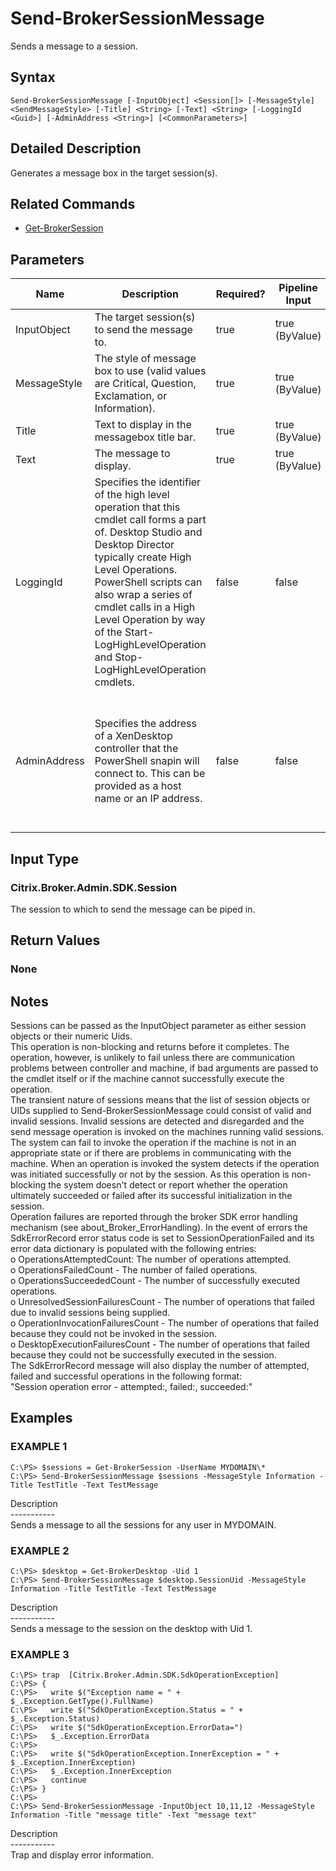 ﻿# Send-BrokerSessionMessage

   Sends a message to a session.

## Syntax
```
Send-BrokerSessionMessage [-InputObject] <Session[]> [-MessageStyle] <SendMessageStyle> [-Title] <String> [-Text] <String> [-LoggingId <Guid>] [-AdminAddress <String>] [<CommonParameters>]
```

## Detailed Description
   Generates a message box in the target session(s).

## Related Commands
  * [Get-BrokerSession](Get-BrokerSession.html)
## Parameters

| Name   | Description | Required? | Pipeline Input | Default Value |
| --- | --- | --- | --- | --- |
| InputObject | The target session(s) to send the message to. | true | true (ByValue) |  |
| MessageStyle | The style of message box to use (valid values are Critical, Question, Exclamation, or Information). | true | true (ByValue) |  |
| Title | Text to display in the messagebox title bar. | true | true (ByValue) |  |
| Text | The message to display. | true | true (ByValue) |  |
| LoggingId | Specifies the identifier of the high level operation that this cmdlet call forms a part of. Desktop Studio and Desktop Director typically create High Level Operations. PowerShell scripts can also wrap a series of cmdlet calls in a High Level Operation by way of the Start-LogHighLevelOperation and Stop-LogHighLevelOperation cmdlets. | false | false |  |
| AdminAddress | Specifies the address of a XenDesktop controller that the PowerShell snapin will connect to. This can be provided as a host name or an IP address. | false | false | Localhost. Once a value is provided by any cmdlet, this value will become the default. |

## Input Type
### Citrix.Broker.Admin.SDK.Session
   The session to which to send the message can be piped in.
## Return Values
### None
   ## Notes
   Sessions can be passed as the InputObject parameter as either session objects or their numeric Uids.<br>    This operation is non-blocking and returns before it completes. The operation, however, is unlikely to fail unless there are communication problems between controller and machine, if bad arguments are passed to the cmdlet itself or if the machine cannot successfully execute the operation.<br>    The transient nature of sessions means that the list of session objects or UIDs supplied to Send-BrokerSessionMessage could consist of valid and invalid sessions. Invalid sessions are detected and disregarded and the send message operation is invoked on the machines running valid sessions.<br>    The system can fail to invoke the operation if the machine is not in an appropriate state or if there are problems in communicating with the machine. When an operation is invoked the system detects if the operation was initiated successfully or not by the session. As this operation is non-blocking the system doesn't detect or report whether the operation ultimately succeeded or failed after its successful initialization in the session.<br>    Operation failures are reported through the broker SDK error handling mechanism (see about_Broker_ErrorHandling). In the event of errors the SdkErrorRecord error status code is set to SessionOperationFailed and its error data dictionary is populated with the following entries:<br>    o OperationsAttemptedCount: The number of operations attempted.<br>    o OperationsFailedCount - The number of failed operations.<br>    o OperationsSucceededCount - The number of successfully executed operations.<br>    o UnresolvedSessionFailuresCount - The number of operations that failed due to invalid sessions being supplied.<br>    o OperationInvocationFailuresCount - The number of operations that failed because they could not be invoked in the session.<br>    o DesktopExecutionFailuresCount - The number of operations that failed because they could not be successfully executed in the session.<br>    The SdkErrorRecord message will also display the number of attempted, failed and successful operations in the following format:<br>    "Session operation error - attempted:<OperationsAttemptedCount>, failed:<OperationsFailedCount>, succeeded:<OperationsSucceededCount>"
## Examples

### EXAMPLE 1
```
C:\PS> $sessions = Get-BrokerSession -UserName MYDOMAIN\*
C:\PS> Send-BrokerSessionMessage $sessions -MessageStyle Information -Title TestTitle -Text TestMessage
```
   Description<br>-----------<br>Sends a message to all the sessions for any user in MYDOMAIN.
### EXAMPLE 2
```
C:\PS> $desktop = Get-BrokerDesktop -Uid 1
C:\PS> Send-BrokerSessionMessage $desktop.SessionUid -MessageStyle Information -Title TestTitle -Text TestMessage
```
   Description<br>-----------<br>Sends a message to the session on the desktop with Uid 1.
### EXAMPLE 3
```
C:\PS> trap  [Citrix.Broker.Admin.SDK.SdkOperationException]
C:\PS> {
C:\PS>   write $("Exception name = " + $_.Exception.GetType().FullName)
C:\PS>   write $("SdkOperationException.Status = " + $_.Exception.Status)
C:\PS>   write $("SdkOperationException.ErrorData=")
C:\PS>   $_.Exception.ErrorData
C:\PS>
C:\PS>   write $("SdkOperationException.InnerException = " + $_.Exception.InnerException)
C:\PS>   $_.Exception.InnerException
C:\PS>   continue
C:\PS> }
C:\PS>
C:\PS> Send-BrokerSessionMessage -InputObject 10,11,12 -MessageStyle Information -Title "message title" -Text "message text"
```
   Description<br>-----------<br>Trap and display error information.
